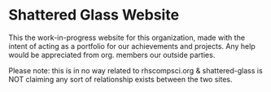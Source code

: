 # Shattered Glass Website
This the work-in-progress website for this organization, made with the intent of acting as a portfolio for our achievements and projects. 
Any help would be appreciated from org. members our outside parties.

Please note: this is in no way related to rhscompsci.org & shattered-glass is NOT claiming any sort of relationship exists between the two sites.

